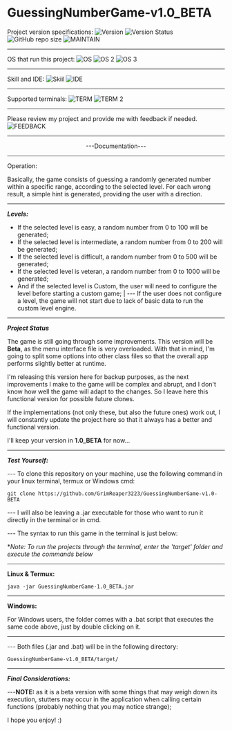 # GuessingNumberGame-v1.0_BETA

Project version specifications:
![Version](https://img.shields.io/badge/Version-1.0__BETA-red)  ![Version Status](https://img.shields.io/badge/Version_Status-unstable-red)
![GitHub repo size](https://img.shields.io/github/repo-size/GrimReaper3223/GuessingNumberGame-v1.0-BETA)  ![MAINTAIN](https://img.shields.io/badge/Maintained%3F-yes-green.svg)
  <hr>
  
  OS that run this project:
![OS](https://img.shields.io/badge/Debian-A81D33?style=for-the-badge&logo=debian&logoColor=white) ![OS 2](https://img.shields.io/badge/Android-3DDC84?style=for-the-badge&logo=android&logoColor=white) ![OS 3](https://img.shields.io/badge/Windows-0078D6?style=for-the-badge&logo=windows&logoColor=white) 
<hr>

  Skill and IDE:
![Skiil](https://img.shields.io/badge/Java-ED8B00?style=for-the-badge&logo=openjdk&logoColor=white) ![IDE](https://img.shields.io/badge/apache%20netbeans-1B6AC6?style=for-the-badge&logo=apache%20netbeans%20IDE&logoColor=white) 
<hr>

 Supported terminals:
![TERM](https://img.shields.io/badge/GNU%20Bash-4EAA25?style=for-the-badge&logo=GNU%20Bash&logoColor=white) ![TERM 2](https://img.shields.io/badge/tmux-1BB91F?style=for-the-badge&logo=tmux&logoColor=white) 
<hr>

 Please review my project and provide me with feedback if needed.
 ![FEEDBACK](https://img.shields.io/badge/Ask%20me-anything-1abc9c.svg)
<hr>

<p  style="text-align: center;">---Documentation---</p>

<hr>
						
Operation:

Basically, the game consists of guessing a randomly generated number within a specific range, according to the selected level.
For each wrong result, a simple hint is generated, providing the user with a direction.

<hr>

***Levels:***

 - If the selected level is easy, a random number from 0 to 100 will be generated;
 - If the selected level is intermediate, a random number from 0 to 200 will be generated;
 - If the selected level is difficult, a random number from 0 to 500 will be generated;
 - If the selected level is veteran, a random number from 0 to 1000 will be generated;
 - And if the selected level is Custom, the user will need to configure the level before starting a custom game;
	|
	--- If the user does not configure a level, the game will not start due to lack of basic data to run the custom level engine.

<hr>

***Project Status***

The game is still going through some improvements. This version will be **Beta**, as the menu interface file is very overloaded.
With that in mind, I'm going to split some options into other class files so that the overall app performs slightly better at runtime.

I'm releasing this version here for backup purposes, as the next improvements I make to the game will be complex and abrupt, and I don't know how well the game will adapt to the changes. So I leave here this functional version for possible future clones.

If the implementations (not only these, but also the future ones) work out, I will constantly update the project here so that it always has a better and functional version.

I'll keep your version in **1.0_BETA** for now...

<hr>

***Test Yourself:***

--- To clone this repository on your machine, use the following command in your linux terminal, termux or Windows cmd:

    git clone https://github.com/GrimReaper3223/GuessingNumberGame-v1.0-BETA

--- I will also be leaving a .jar executable for those who want to run it directly in the terminal or in cmd.

--- The syntax to run this game in the terminal is just below:

**Note: To run the projects through the terminal, enter the 'target' folder and execute the commands below* 
	
<hr>

**Linux & Termux:**
		
    java -jar GuessingNumberGame-1.0_BETA.jar

<hr>

**Windows:**

For Windows users, the folder comes with a .bat script that executes the same code above, just by double clicking on it.

<hr>

--- Both files (.jar and .bat) will be in the following directory:

	GuessingNumberGame-v1.0_BETA/target/

<hr>

***Final Considerations:***

---**NOTE:** as it is a beta version with some things that may weigh down its execution, stutters may occur in the application when calling certain functions (probably nothing that you may notice strange);

I hope you enjoy! :)
